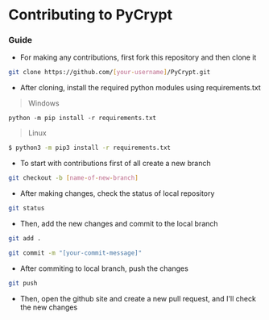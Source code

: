 # Contributing to PyCrypt

### Guide

- For making any contributions, first fork this repository and then clone it

```bash
git clone https://github.com/[your-username]/PyCrypt.git
```

- After cloning, install the required python modules using requirements.txt

> Windows

```shell
python -m pip install -r requirements.txt
```

> Linux 

```bash
$ python3 -m pip3 install -r requirements.txt
```

- To start with contributions first of all create a new branch

```bash
git checkout -b [name-of-new-branch]
```

- After making changes, check the status of local repository

```bash
git status
```

- Then, add the new changes and commit to the local branch

```bash
git add .
```

```bash
git commit -m "[your-commit-message]"
```

- After commiting to local branch, push the changes

```bash
git push
```

- Then, open the github site and create a new pull request, and I'll check the new changes
